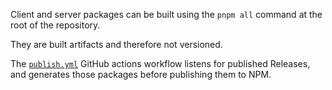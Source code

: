 Client and server packages can be built using the `pnpm all` command
at the root of the repository.

They are built artifacts and therefore not versioned.

The [`publish.yml`](../.github/workflows/publish.yml) GitHub actions workflow
listens for published Releases, and generates those packages before publishing
them to NPM.
